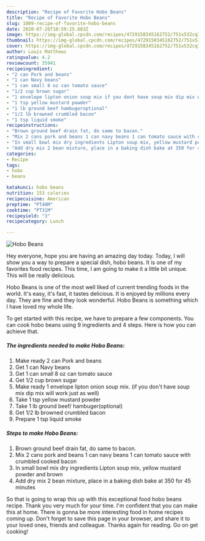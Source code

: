 ```yaml
---
description: "Recipe of Favorite Hobo Beans"
title: "Recipe of Favorite Hobo Beans"
slug: 1009-recipe-of-favorite-hobo-beans
date: 2020-07-26T10:59:25.683Z
image: https://img-global.cpcdn.com/recipes/4729158345162752/751x532cq70/hobo-beans-recipe-main-photo.jpg
thumbnail: https://img-global.cpcdn.com/recipes/4729158345162752/751x532cq70/hobo-beans-recipe-main-photo.jpg
cover: https://img-global.cpcdn.com/recipes/4729158345162752/751x532cq70/hobo-beans-recipe-main-photo.jpg
author: Louis Matthews
ratingvalue: 4.2
reviewcount: 35941
recipeingredient:
- "2 can Pork and beans"
- "1 can Navy beans"
- "1 can small 8 oz can tomato sauce"
- "1/2 cup brown sugar"
- "1 envelope lipton onion soup mix if you dont have soup mix dip mix will work just as well"
- "1 tsp yellow mustard powder"
- "1 lb ground beef hambugeroptional"
- "1/2 lb browned crumbled bacon"
- "1 tsp liquid smoke"
recipeinstructions:
- "Brown ground beef drain fat, do same to bacon."
- "Mix 2 cans pork and beans 1 can navy beans 1 can tomato sauce with crumbled cooked bacon"
- "In small bowl mix dry ingredients Lipton soup mix, yellow mustard powder and brown"
- "Add dry mix 2 bean mixture, place in a baking dish bake at 350 for 45 minutes"
categories:
- Recipe
tags:
- hobo
- beans

katakunci: hobo beans 
nutrition: 153 calories
recipecuisine: American
preptime: "PT40M"
cooktime: "PT31M"
recipeyield: "3"
recipecategory: Lunch

---
```



![Hobo Beans](https://img-global.cpcdn.com/recipes/4729158345162752/751x532cq70/hobo-beans-recipe-main-photo.jpg)

Hey everyone, hope you are having an amazing day today. Today, I will show you a way to prepare a special dish, hobo beans. It is one of my favorites food recipes. This time, I am going to make it a little bit unique. This will be really delicious.



Hobo Beans is one of the most well liked of current trending foods in the world. It's easy, it's fast, it tastes delicious. It is enjoyed by millions every day. They are fine and they look wonderful. Hobo Beans is something which I have loved my whole life.


To get started with this recipe, we have to prepare a few components. You can cook hobo beans using 9 ingredients and 4 steps. Here is how you can achieve that.

<!--inarticleads1-->

##### The ingredients needed to make Hobo Beans:

1. Make ready 2 can Pork and beans
1. Get 1 can Navy beans
1. Get 1 can small 8 oz can tomato sauce
1. Get 1/2 cup brown sugar
1. Make ready 1 envelope lipton onion soup mix. (if you don&#39;t have soup mix dip mix will work just as well)
1. Take 1 tsp yellow mustard powder
1. Take 1 lb ground beef/ hambuger(optional)
1. Get 1/2 lb browned crumbled bacon
1. Prepare 1 tsp liquid smoke




<!--inarticleads2-->

##### Steps to make Hobo Beans:

1. Brown ground beef drain fat, do same to bacon.
1. Mix 2 cans pork and beans 1 can navy beans 1 can tomato sauce with crumbled cooked bacon
1. In small bowl mix dry ingredients Lipton soup mix, yellow mustard powder and brown
1. Add dry mix 2 bean mixture, place in a baking dish bake at 350 for 45 minutes




So that is going to wrap this up with this exceptional food hobo beans recipe. Thank you very much for your time. I'm confident that you can make this at home. There is gonna be more interesting food in home recipes coming up. Don't forget to save this page in your browser, and share it to your loved ones, friends and colleague. Thanks again for reading. Go on get cooking!
